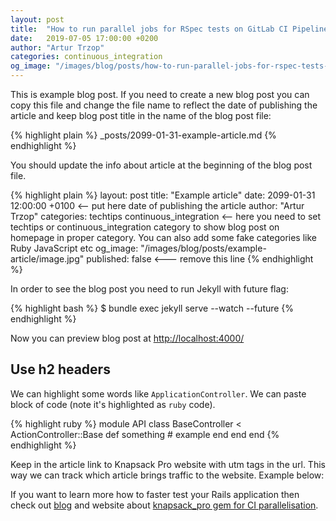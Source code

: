 ```yaml
---
layout: post
title:  "How to run parallel jobs for RSpec tests on GitLab CI Pipeline and speed up Ruby & JavaScript testing"
date:   2019-07-05 17:00:00 +0200
author: "Artur Trzop"
categories: continuous_integration
og_image: "/images/blog/posts/how-to-run-parallel-jobs-for-rspec-tests-on-gitlab-ci-pipeline-and-speed-up-ruby-javascript-testing/gitlab.jpeg"
---
```


This is example blog post. If you need to create a new blog post you can copy this file and change the file name to reflect the date of publishing the article and keep blog post title in the name of the blog post file:

{% highlight plain %}
_posts/2099-01-31-example-article.md
{% endhighlight %}

You should update the info about article at the beginning of the blog post file.

{% highlight plain %}
layout: post
title:  "Example article"
date:   2099-01-31 12:00:00 +0100 <-- put here date of publishing the article
author: "Artur Trzop"
categories: techtips continuous_integration <-- here you need to set techtips or continuous_integration category
                                                to show blog post on homepage in proper category.
                                                You can also add some fake categories like Ruby JavaScript etc
og_image: "/images/blog/posts/example-article/image.jpg"
published: false <--- remove this line
{% endhighlight %}

In order to see the blog post you need to run Jekyll with future flag:

{% highlight bash %}
$ bundle exec jekyll serve --watch --future
{% endhighlight %}

Now you can preview blog post at [http://localhost:4000/](http://localhost:4000/2099/example-article)

## Use h2 headers

We can highlight some words like `ApplicationController`. We can paste block of code (note it's highlighted as `ruby` code).

{% highlight ruby %}
module API
  class BaseController < ActionController::Base
    def something
      # example
    end
  end
end
{% endhighlight %}

Keep in the article link to Knapsack Pro website with utm tags in the url. This way we can track which article brings traffic to the website. Example below:

If you want to learn more how to faster test your Rails application then check out <a href="/">blog</a> and website about <a href="https://knapsackpro.com?utm_source=docs_knapsackpro&utm_medium=blog&utm_campaign=example-article">knapsack_pro gem for CI parallelisation</a>.
